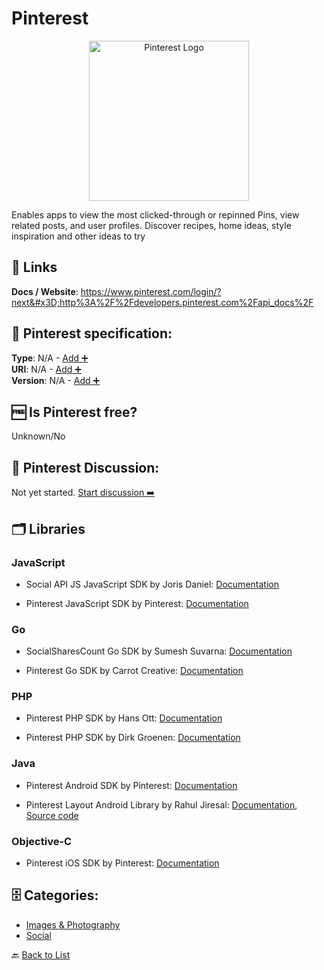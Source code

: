 # Pinterest
<p align="center">
    <img width="256" src="https://raw.githubusercontent.com/apis-list/apis-list/main/apis/pinterest/logo_256x256.png" alt="Pinterest Logo"/>
</p>
Enables apps to view the most clicked-through or repinned Pins, view related posts, and user profiles. Discover recipes, home ideas, style inspiration and other ideas to try

##  🔗 Links
**Docs / Website**: https://www.pinterest.com/login/?next&#x3D;http%3A%2F%2Fdevelopers.pinterest.com%2Fapi_docs%2F

## 🧬 Pinterest specification:
**Type**: N/A - [Add ➕](https://github.com/apis-list/apis-list/edit/main/apis-list.yaml)  
**URI**: N/A - [Add ➕](https://github.com/apis-list/apis-list/edit/main/apis-list.yaml)  
**Version**: N/A - [Add ➕](https://github.com/apis-list/apis-list/edit/main/apis-list.yaml)

## 🆓 Is Pinterest free?
 Unknown/No 

## 💬 Pinterest Discussion:
Not yet started. [Start discussion ➡️](https://github.com/apis-list/apis-list/discussions/new)

## 🗂️ Libraries
### JavaScript
- Social API JS JavaScript SDK by Joris Daniel: [Documentation](https://github.com/yoriiis/social-api.js)

- Pinterest JavaScript SDK by Pinterest: [Documentation](https://developers.pinterest.com/docs/sdks/js/)

### Go
- SocialSharesCount Go SDK by Sumesh Suvarna: [Documentation](https://github.com/gssumesh/socialsharescount)

- Pinterest Go SDK by Carrot Creative: [Documentation](https://github.com/carrot/go-pinterest)

### PHP
- Pinterest PHP SDK by Hans Ott: [Documentation](https://github.com/hansott/pinterest-php)

- Pinterest PHP SDK by Dirk Groenen: [Documentation](https://github.com/dirkgroenen/Pinterest-API-PHP)

### Java
- Pinterest Android SDK by Pinterest: [Documentation](https://developers.pinterest.com/docs/sdks/android/)

- Pinterest Layout Android Library by Rahul Jiresal: [Documentation](http://www.rahuljiresal.com/2014/03/pinterest-style-layout-on-android/), [Source code](https://github.com/rahuljiresal/Pinterest-Layout-Android-Demo)

### Objective-C
- Pinterest iOS SDK by Pinterest: [Documentation](https://developers.pinterest.com/docs/sdks/ios/)


## 🗄️ Categories:
- [Images & Photography](https://github.com/apis-list/apis-list#images--photography-)
- [Social](https://github.com/apis-list/apis-list#social-)

🔙  [Back to List](https://github.com/apis-list/apis-list)
